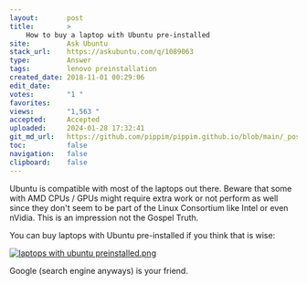 ```yaml
---
layout:       post
title:        >
    How to buy a laptop with Ubuntu pre-installed
site:         Ask Ubuntu
stack_url:    https://askubuntu.com/q/1089063
type:         Answer
tags:         lenovo preinstallation
created_date: 2018-11-01 00:29:06
edit_date:    
votes:        "1 "
favorites:    
views:        "1,563 "
accepted:     Accepted
uploaded:     2024-01-28 17:32:41
git_md_url:   https://github.com/pippim/pippim.github.io/blob/main/_posts/2018/2018-11-01-How-to-buy-a-laptop-with-Ubuntu-pre-installed.md
toc:          false
navigation:   false
clipboard:    false
---
```


Ubuntu is compatible with most of the laptops out there. Beware that some with AMD CPUs / GPUs might require extra work or not perform as well since they don't seem to be part of the Linux Consortium like Intel or even nVidia. This is an impression not the Gospel Truth.

You can buy laptops with Ubuntu pre-installed if you think that is wise:

[![laptops with ubuntu preinstalled.png][1]][1]

Google (search engine anyways) is your friend.

  [1]: https://i.stack.imgur.com/z8gXC.png

